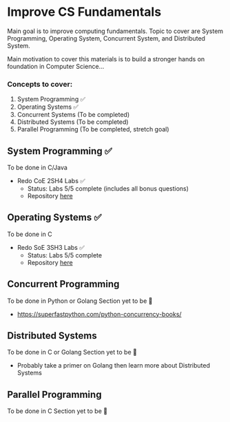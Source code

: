 # Improve CS Fundamentals

Main goal is to improve computing fundamentals. Topic to cover are System Programming, Operating System, Concurrent System, and Distributed System.

Main motivation to cover this materials is to build a stronger hands on foundation in Computer Science...	

### Concepts to cover: 
 1) System Programming ✅
 2) Operating Systems ✅
 3) Concurrent Systems (To be completed)
 4) Distributed Systems (To be completed)
 5) Parallel Programming (To be completed, stretch goal)


## System Programming ✅
To be done in C/Java
<br>
- Redo CoE 2SH4 Labs ✅
    - Status: Labs 5/5 complete (includes all bonus questions)
    - Repository [here](./System%20Programming/2SH4_labs/)

## Operating Systems ✅
To be done in C
<br>
- Redo SoE 3SH3 Labs ✅
    - Status: Labs 5/5 complete
    - Repository [here](./Operating%20Systems/3SH3_labs/)


## Concurrent Programming
To be done in Python or Golang
Section yet to be 🚧
- https://superfastpython.com/python-concurrency-books/

## Distributed Systems
To be done in C or Golang
Section yet to be 🚧
- Probably take a primer on Golang then learn more about Distributed Systems

## Parallel Programming
To be done in C
Section yet to be 🚧



